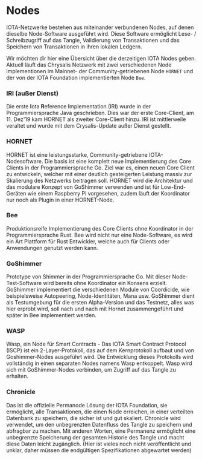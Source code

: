 <!--
---article_info
title: Nodes
author: [huhn]
reviews: [reviewer_1, reviewer_2]
---
-->

# Nodes

IOTA-Netzwerke bestehen aus miteinander verbundenen Nodes, auf denen dieselbe Node-Software ausgeführt wird. Diese Software ermöglicht Lese- / Schreibzugriff auf das Tangle,  Validierung von Transaktionen und das Speichern von Transaktionen in ihren lokalen Ledgern.

Wir möchten dir hier eine Übersicht über die derzeitigen IOTA Nodes geben. Aktuell läuft das Chrysalis Netzwerk mit zwei verschiedenen Node implementionen im Mainnet- der Community-getriebenen Node `HORNET` und der von der IOTA Foundation implementierten Node `Bee`.

### IRI (außer Dienst)
Die erste **I**ota **R**eference **I**mplementation (IRI) wurde in der Programmiersprache Java geschrieben. Dies war der erste Core-Client, am 11. Dez'19 kam HORNET als zweiter Core-Client hinzu. IRI ist mittlerweile veraltet und wurde mit dem Crysalis-Update außer Dienst gestellt.   

### HORNET
HORNET ist eine leistungsstarke, Community-getriebene IOTA-Nodesoftware. Die basis ist eine komplett neue Implementierung des Core Clients in der Programmiersprache Go. Ziel war es, einen neuen Core Client zu entwickeln, welcher mit einer deutlich gesteigerten Leistung massiv zur Skalierung des Netzwerks beitragen soll. HORNET wird die Architektur und das modulare Konzept von GoShimmer verwenden und ist für Low-End-Geräten wie einem Raspberry Pi vorgesehen, zudem läuft der Koordinator nur noch als Plugin in einer HORNET-Node.

### Bee
Produktionsreife Implementierung des Core Clients ohne Koordinator in der Programmiersprache Rust. Bee wird nicht nur eine Node-Software, es wird ein Art Plattform für Rust Entwickler, welche auch für Clients oder Anwendungen genutzt werden kann.

### GoShimmer
Prototype von Shimmer in der Programmiersprache Go. Mit dieser Node-Test-Software wird bereits ohne Koordinator ein Konsens erzielt.  GoShimmer implementiert die verschiedenen Module von Coordicide, wie  beispielsweise Autopeering, Node-Identitäten, Mana usw. GoShimmer dient als Testumgebung für die ersten Alpha-Version und das Testnetz, alles was hier erprobt wird, soll nach und nach mit Hornet zusammengeführt und später in Bee implementiert werden.    

### WASP
Wasp, ein Node für Smart Contracts - Das IOTA Smart Contract Protocol (ISCP) ist ein 2-Layer-Protokoll, das auf dem Kernprotokoll aufbaut und von Goshimmer-Nodes ausgeführt wird. Die Entwicklung dieses Protokolls wird vollständig in einen  separaten Nodes namens Wasp entkoppelt. Wasp wird sich mit GoShimmer-Nodes verbinden, um Zugriff auf das Tangle zu erhalten.

### Chronicle
Das ist die offizielle Permanode Lösung der IOTA Foundation, sie ermöglicht, alle Transaktionen, die einen Node erreichen, in einer verteilten Datenbank zu speichern, die sicher ist und gut skaliert. Chronicle wird verwendet, um den unbegrenzten Datenfluss des Tangle zu speichern und abfragbar zu machen. Mit anderen Worten, eine Permanenz ermöglicht eine unbegrenzte Speicherung der gesamten Historie des Tangle und macht diese Daten leicht zugänglich. (Hier ist vieles noch nicht veröffentlicht und unklar, daher müssen die endgültigen Spezifikationen abgewartet werden)